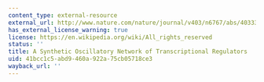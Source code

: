 ```yaml
---
content_type: external-resource
external_url: http://www.nature.com/nature/journal/v403/n6767/abs/403335a0.html
has_external_license_warning: true
license: https://en.wikipedia.org/wiki/All_rights_reserved
status: ''
title: A Synthetic Oscillatory Network of Transcriptional Regulators
uid: 41bcc1c5-abd9-460a-922a-75cb05718ce3
wayback_url: ''
---
```

